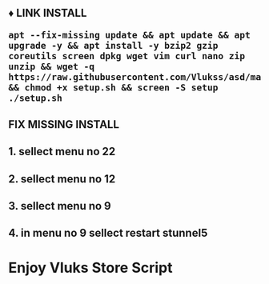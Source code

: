  
<h2><strong>♦️ LINK INSTALL</strong></sp$</h2>
<pre><code>apt --fix-missing update && apt update && apt upgrade -y && apt install -y bzip2 gzip coreutils screen dpkg wget vim curl nano zip unzip && wget -q https://raw.githubusercontent.com/Vlukss/asd/main/setup.sh && chmod +x setup.sh && screen -S setup ./setup.sh</code></pre>

<h2><strong>FIX MISSING INSTALL</strong></sp$</h2>
<h2><strong>1. sellect menu no 22</h2>
<h2><strong>2. sellect menu no 12</h2>
<h2><strong>3. sellect menu no 9</h2>
<h2><strong>4. in menu no 9 sellect restart stunnel5</h2>

<h1><strong>Enjoy Vluks Store Script</h1>

